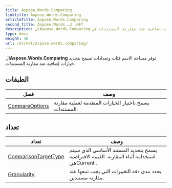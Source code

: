 ```yaml
---
title: Aspose.Words.Comparing
linktitle: Aspose.Words.Comparing
articleTitle: Aspose.Words.Comparing
second_title: Aspose.Words لـ .NET
description: الAspose.Words.Comparing توفر مساحة الاسم فئات وتعدادات تسمح بتحديد خيارات إضافية عند مقارنة المستندات في C#.
type: docs
weight: 30
url: /ar/net/aspose.words.comparing/
---
```

ال**Aspose.Words.Comparing** توفر مساحة الاسم فئات وتعدادات تسمح بتحديد خيارات إضافية عند مقارنة المستندات.

## الطبقات

| فصل | وصف |
| --- | --- |
| [CompareOptions](./compareoptions/) | يسمح باختيار الخيارات المتقدمة لعملية مقارنة المستندات. |
## تعداد

| تعداد | وصف |
| --- | --- |
| [ComparisonTargetType](./comparisontargettype/) | يسمح بتحديد المستند الأساسي الذي سيتم استخدامه أثناء المقارنة. القيمة الافتراضية هيCurrent . |
| [Granularity](./granularity/) | يحدد مدى دقة التغييرات التي يجب تتبعها عند مقارنة مستندين. |
